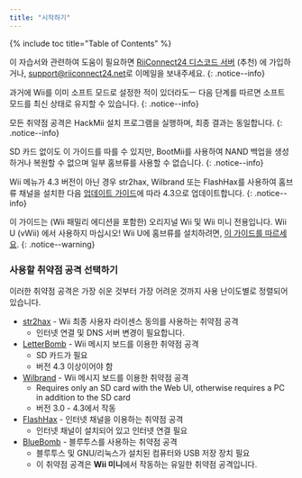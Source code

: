 ```yaml
---
title: "시작하기"
---
```


{% include toc title="Table of Contents" %}

이 자습서와 관련하여 도움이 필요하면 [RiiConnect24 디스코드 서버](https://discord.gg/rc24) (추천) 에 가입하거나, [support@riiconnect24.net](mailto:support@riiconnect24.net)로 이메일을 보내주세요.
{: .notice--info}

과거에 Wii를 이미 소프트 모드로 설정한 적이 있더라도ㅡ 다음 단계를 따르면 소프트 모드를 최신 상태로 유지할 수 있습니다.
{: .notice--info}

모든 취약점 공격은 HackMii 설치 프로그램을 실행하며, 최종 결과는 동일합니다.
{: .notice--info}

SD 카드 없이도 이 가이드를 따를 수 있지만, BootMii를 사용하여 NAND 백업을 생성하거나 복원할 수 없으며 일부 홈브류를 사용할 수 없습니다.
{: .notice--info}

Wii 메뉴가 4.3 버전이 아닌 경우 str2hax, Wilbrand 또는 FlashHax를 사용하여 홈브류 채널을 설치한 다음 [업데이트 가이드](update)에 따라 4.3으로 업데이트합니다.
{: .notice--info}

이 가이드는 (Wii 패밀리 에디션을 포함한) 오리지널 Wii 및 Wii 미니 전용입니다. Wii U (vWii) 에서 사용하지 마십시오! Wii U에 홈브류를 설치하려면, [이 가이드를 따르세요](https://wiiu.hacks.guide).
{: .notice--warning}

### 사용할 취약점 공격 선택하기

이러한 취약점 공격은 가장 쉬운 것부터 가장 어려운 것까지 사용 난이도별로 정렬되어 있습니다.

- [str2hax](str2hax) - Wii 최종 사용자 라이센스 동의를 사용하는 취약점 공격
    * 인터넷 연결 및 DNS 서버 변경이 필요합니다.
- [LetterBomb](letterbomb) - Wii 메시지 보드를 이용한 취약점 공격
    * SD 카드가 필요
    * 버전 4.3 이상이어야 함
- [Wilbrand](wilbrand) - Wii 메시지 보드를 이용한 취약점 공격
    * Requires only an SD card with the Web UI, otherwise requires a PC in addition to the SD card
    * 버전 3.0 - 4.3에서 작동
- [FlashHax](flashhax) - 인터넷 채널을 이용하는 취약점 공격
    * 인터넷 채널이 설치되어 있고 인터넷 연결 필요
- [BlueBomb](bluebomb) - 블루투스를 사용하는 취약점 공격
    * 블루투스 및 GNU/리눅스가 설치된 컴퓨터와 USB 저장 장치 필요
    * 이 취약점 공격은 **Wii 미니**에서 작동하는 유일한 취약점 공격입니다.
